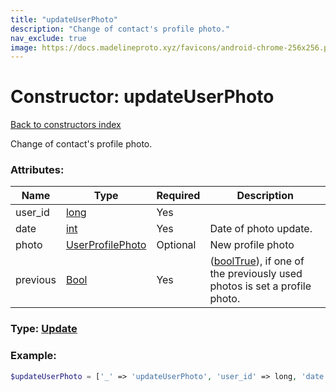 ```yaml
---
title: "updateUserPhoto"
description: "Change of contact's profile photo."
nav_exclude: true
image: https://docs.madelineproto.xyz/favicons/android-chrome-256x256.png
---
```

# Constructor: updateUserPhoto  
[Back to constructors index](/API_docs/constructors/index.md)



Change of contact's profile photo.

### Attributes:

| Name     |    Type       | Required | Description |
|----------|---------------|----------|-------------|
|user\_id|[long](/API_docs/types/long.md) | Yes|
|date|[int](/API_docs/types/int.md) | Yes|Date of photo update.|
|photo|[UserProfilePhoto](/API_docs/types/UserProfilePhoto.md) | Optional|New profile photo|
|previous|[Bool](/API_docs/types/Bool.md) | Yes|([boolTrue](../constructors/boolTrue.md)), if one of the previously used photos is set a profile photo.|



### Type: [Update](/API_docs/types/Update.md)


### Example:

```php
$updateUserPhoto = ['_' => 'updateUserPhoto', 'user_id' => long, 'date' => int, 'photo' => UserProfilePhoto, 'previous' => Bool];
```  
